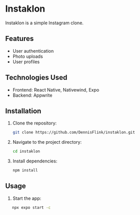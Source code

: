 # Instaklon

Instaklon is a simple Instagram clone.

## Features

-  User authentication
-  Photo uploads
-  User profiles

## Technologies Used

-  Frontend: React Native, Nativewind, Expo
-  Backend: Appwrite

## Installation

1. Clone the repository:

   ```sh
   git clone https://github.com/DennisFlink/instaklon.git
   ```

2. Navigate to the project directory:

   ```sh
   cd instaklon
   ```

3. Install dependencies:

   ```sh
   npm install
   ```

## Usage

1. Start the app:

```sh
   npx expo start -c
```
